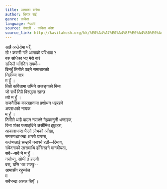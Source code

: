 ```yaml
---
title: आमाका बारेमा
author: धिरज राई
genre: कविता
language: नेपाली
source: नेपाली - कविता कोश
source_link: http://kavitakosh.org/kk/%E0%A4%A7%E0%A4%BF%E0%A4%B0%E0%A4%9C_%E0%A4%B0%E0%A4%BE%E0%A4%88
---
```


साह्रै अप्ठेरोमा परेँ,  
खै ! कसरी गरुँ आमाको परिभाषा ?  
बरु सोधेका भए मेरो बारे  
सजिलै भनिदिन सक्थेँ--  
दिनहुँ तिमीले पढ्ने समाचारको  
निर्लज्ज पात्र  
म हुँ ।  
तिम्रो कवितामा उभिने अजङ्गको बिम्ब  
जो सधैँ तिम्रै विरुद्धमा रहन्छ  
त्यो म हुँ ।  
राजनैतिक कारखानामा प्रशोधन भइरहने  
अपराधको नायक  
म हुँ ।  
तिमीले थाहै पाउन नसक्ने गैह्रकानुनी धन्दाहरु,  
विना शंका पत्याइदिने असीमित झूटहरु,  
आकाशभन्दा फैलो लोभको आँखा,  
सगरमाथाभन्दा अग्लो घमण्ड,  
कर्तव्यलाई सम्झनै नसक्ने हठी--दिमाग,  
संवेदनाको लासमाथि हाँसिरहने मानवीयता,  
सबै--सबै नै म हुँ ।  
नसोध्नु, सोधी त हाल्यौ  
बस्, यत्ति भन्न सक्छु--  
आमासँग रहुन्जेल  
म  
सबैभन्दा असल थिएँ ।
